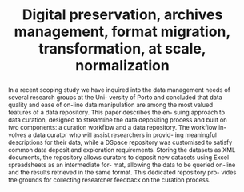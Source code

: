 ---
abstract: 'In a recent scoping study we have inquired into the data management needs
  of several research groups at the Uni- versity of Porto and concluded that data
  quality and ease of on-line data manipulation are among the most valued features
  of a data repository. This paper describes the en- suing approach to data curation,
  designed to streamline the data depositing process and built on two components:
  a curation workflow and a data repository. The workflow in- volves a data curator
  who will assist researchers in provid- ing meaningful descriptions for their data,
  while a DSpace repository was customised to satisfy common data deposit and exploration
  requirements. Storing the datasets as XML documents, the repository allows curators
  to deposit new datasets using Excel spreadsheets as an intermediate for- mat, allowing
  the data to be queried on-line and the results retrieved in the same format. This
  dedicated repository pro- vides the grounds for collecting researcher feedback on
  the curation process.'
creators:
- Rocha da Silva, Joao
- Riberio, Cristina
- Correia Lopes, Joao
date: null
document_url: https://services.phaidra.univie.ac.at/api/object/o:293770/download
grand_parent: iPRES
institutions: []
keywords:
- ischool
- toronto
- canada
- research data management
- data repositories
- dspace extension
- digital curation
landing_page_url: https://phaidra.univie.ac.at/o:293770
language: eng
layout: publication
license: CC BY-NC-SA 3.0 AT
notes_url: null
parent: iPRES 2012
publication_type: paper
size: 895722
slides_url: null
source_name: iPRES
title: Digital preservation, archives management, format migration, transformation,
  at scale, normalization
year: 2012
---